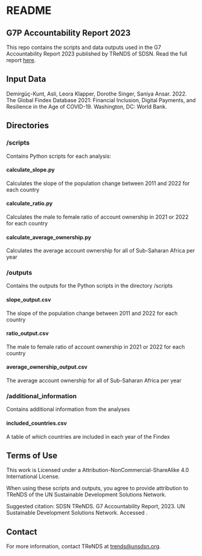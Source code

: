 # README

## G7P Accountability Report 2023

This repo contains the scripts and data outputs used in the G7 Accountability Report 2023 published by TReNDS of SDSN. Read the full report [here](https://www.sdsntrends.org/research/2023/9/21/accountability-report-2023-g7-partnership-for-womens-digital-financial-inclusion-in-africa).

## Input Data

Demirgüç-Kunt, Asli, Leora Klapper, Dorothe Singer, Saniya Ansar. 2022. The Global Findex Database 2021: Financial Inclusion, Digital Payments, and Resilience in the Age of COVID-19. Washington, DC: World Bank.

## Directories
### /scripts

Contains Python scripts for each analysis:

#### calculate_slope.py

Calculates the slope of the population change between 2011 and 2022 for each country

#### calculate_ratio.py

Calculates the male to female ratio of account ownership in 2021 or 2022 for each country

#### calculate_average_ownership.py

Calculates the average account ownership for all of Sub-Saharan Africa per year

### /outputs

Contains the outputs for the Python scripts in the directory /scripts

#### slope_output.csv

The slope of the population change between 2011 and 2022 for each country

#### ratio_output.csv
The male to female ratio of account ownership in 2021 or 2022 for each country

#### average_ownership_output.csv
The average account ownership for all of Sub-Saharan Africa per year


### /additional_information

Contains additional information from the analyses

#### included_countries.csv

A table of which countries are included in each year of the Findex

## Terms of Use

This work is Licensed under a Attribution-NonCommercial-ShareAlike 4.0 International License. 

When using these scripts and outputs, you agree to provide attribution to TReNDS of the UN Sustainable Development Solutions Network.

Suggested citation: SDSN TReNDS. G7 Accountability Report, 2023. UN Sustainable Development Solutions Network. Accessed <DAY> <MONTH> <YEAR>.

## Contact

For more information, contact TReNDS at trends@unsdsn.org.
